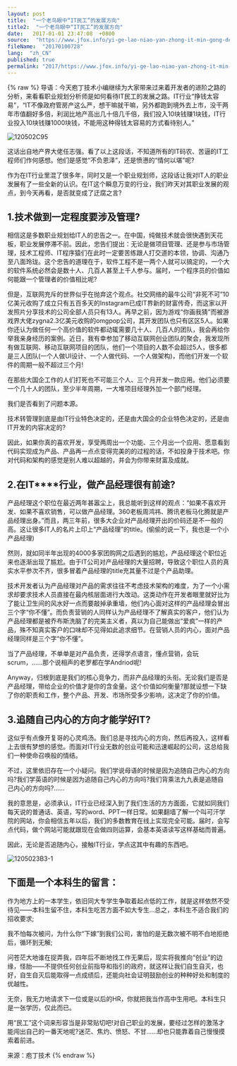 ```yaml
---
layout: post
title:  "一个老鸟眼中“IT民工”的发展方向"
title2:  "一个老鸟眼中“IT民工”的发展方向"
date:   2017-01-01 23:47:08  +0800
source:  "https://www.jfox.info/yi-ge-lao-niao-yan-zhong-it-min-gong-de-fa-zhan-fang-xiang.html"
fileName:  "20170100728"
lang:  "zh_CN"
published: true
permalink: "2017/https://www.jfox.info/yi-ge-lao-niao-yan-zhong-it-min-gong-de-fa-zhan-fang-xiang.html"
---
```

{% raw %}
导语：今天庖丁技术小编继续为大家带来过来着开发者的进阶之路的分析，来看看职业规划分析师是如何看待IT民工的发展之路。IT行业“挣钱太容易”，“IT不像政府管房产这么严，想干嘛就干嘛，另外都跑到境外去上市，没干两年市值翻好多倍，利润比地产高出几十倍几千倍，我们投入10块钱赚1块钱，IT行业投入10块钱赚1000块钱，不能用这种得钱太容易的方式看待别人。”

![120502C95](11aec49.jpg)

这话出自地产界大佬任志强。看了以上这段话，不知道所有的IT码农、苦逼的IT工程师们作何感想。他们是感觉“不负恩泽”，还是愤懑的“情何以堪”呢?

作为在IT行业里混了很多年，同时又是一个职业规划师，这段话让我对IT人的职业发展有了一些全新的认识。在IT这个瞬息万变的行业，我们昨天对其职业发展的观点，到今天再看，是否就变成了迂腐之言?

## **1.技术做到一定程度要涉及管理?**

相信这是多数职业规划给IT人的忠告之一。在中国，纯做技术就会很快遇到天花板，职业发展停滞不前。因此，忠告们提出：无论是做项目管理、还是参与市场管理，技术工程师、IT程序猿们在此时一定要苦练跟人打交道的本领，协调、沟通乃至八面玲珑。这个忠告的道理在于，软件工程不是一两个人就可以搞定的，一个大的软件系统必然会是数十人、几百人甚至上千人参与。届时，一个程序员的价值如何能跟一个管理者的价值相比呢?

但是，互联网充斥的世界似乎在抛弃这个观点。社交网络的最牛公司“非死不可”10亿美元收购了成立只有五百多天的Instagram已成IT界新的财富传奇，而这家以开发照片分享技术的公司全部人员只有13人。再早之前，因为游戏“你画我猜”而被游戏界大佬zygna2.3亿美元收购的omgpop公司，其开发团队也只有区区5人。如果你还认为做任何一个高价值的软件都动辄需要几十人、几百人的团队，我会再给你举我亲身经历的案例。近日，我有幸参加了移动互联网创业团队的聚会，我发现所有做互联网、移动互联网项目的团队，他们一个项目的人数不会超过5人，很多都是三人团队(一个人做UI设计、一个人做代码、一个人做架构)，而他们开发一个软件的周期一般不超过三个月!

在那些大国企工作的人们打死也不可能三个人、三个月开发一款应用。他们必须要一个几十人的团队，至少半年周期，一大堆项目经理外加一个部门经理。

我们是否看到了问题本源。

技术转管理到底是由IT行业特色决定的，还是由大国企的企业特色决定的，还是由IT开发的内容决定的?

因此，如果你真的喜欢开发，享受两周出一个功能、三个月出一个应用、愿意看到代码实现成为产品、产品再一点点变得完美的的过程的话，不如投身于技术吧。你对代码和架构的感觉是别人难以超越的，并会为你带来财富及成就。

## **2.在IT****行业，做产品经理很有前途?**

产品经理这个职位在最近两年甚嚣尘上，我总能听到这样的观点：“如果不喜欢开发、如果不喜欢销售，可以做产品经理。360老板周鸿祎、腾讯老板马化腾就是产品经理出身。”而且，两三年前，很多大企业对产品经理开出的价码还是不一般的高。这让很多IT人的名片上印上“产品经理”的title。(偷偷的说一下，我也是一个小产品经理)

然则，就如同半年出现的4000多家团购网之后遇到的尴尬，产品经理这个职位近来也逐渐出现了尴尬。由于IT公司对产品经理的大量招聘，导致这个职位人员的真实水平参次不齐，很多冒着产品经理的title充其量不过是个产品助理。

技术开发者认为产品经理对产品的需求往往不考虑技术架构的难度，为了一个小需求却要求技术人员直接在最内核层面进行大改动。这类动作在开发者眼里就好比为了能让卫生间的风水好一点而要敲掉承重墙，他们内心面对这样的产品经理会冒出三个字“你不懂”。而负责营销的人同样认为产品经理不了解真实的客户，他们认为产品经理都是被乔布斯洗脑了的完美主义者，真以为自己能做出“爱疯”一样的产品，殊不知真实客户的口味却不见得如此追求细节。在营销人员的内心，面对产品经理同样是三个字“你不懂”。

当了产品经理，不单单是对产品负责，还得学点语言，懂点营销，会玩scrum，……那个说相声的老罗都在学Andriod呢!

Anyway，归根到底是我们的核心竞争力，而非产品经理的头衔。无论我们是否是产品经理，带给企业的价值才是你的含金量。这个价值如何衡量?那就设想一下缺了你的职责和工作，整个产品、开发、市场所受多少影响，这决定了你的价值。

## **3.追随自己内心的方向才能学好IT?**

这似乎有点像开复哥的心灵鸡汤。我们总是寻找内心的方向，然后再投入，这样看上去很有梦想的感觉。而面对IT行业无数的创业可能和迅速崛起的公司，这总给我们一种使命召唤般的情结。

不过，这里依旧存在一个小疑问。我们学说母语的时候是因为追随自己内心的方向吗?我们学英语的时候是因为追随自己内心的方向吗?我们背乘法九九表是追随自己内心的方向吗?……

我的意思是，必须承认，IT行业已经深入到了我们生活的方方面面，它就如同我们每天说的普通话、英语，写的word、PPT一样日常。如果翻墙了解一个叫可汗学院的网站，你会相信五年以后，我们的多数教育在线上实现完全可能。届时，会写点代码，做个网站可能就跟现在会做四则运算，会基本英语读写这样基础而普遍。

因此，无论是否追随内心，接触IT行业，学点这其中有趣的东西吧。

![1205023B3-1](053cd17.jpg)

## **下面是一个本科生的留言：**

作为地方上的一本学生，依旧同大专学生争取着起点低的工作，就是这样依然不受待见——本科生留不住，本科生吃苦方面不如大专生…总之，本科生不适合我们的招收要求;

我不怕每次被问，为什么你“下嫁”到我们公司，害怕的是无数次被不明不白地拒绝后，循环到无解;

问苍茫大地谁在捉弄我，四年后不断地找工作无果后，现实将我推向“创业”的边缘，怪胎——不提供任何创业前指导和指引的政府，就这样让我们自生自灭，也好，自生自灭后能取得一点成绩后，还能向社会证明鼓励创业的种种好处和制度的优越性。

无奈，我无力地请求下一位或是以后的HR，你就把我当作高中生用吧。本科生只是一张学历，仅此而已。

用“民工”这个词来形容当是非常贴切吧!对自己职业的发展，要经过怎样的激荡才能闯出自己的一番天地呢?迷茫、焦灼、愤怒、不甘……却也只能靠着自己慢慢摸索着前进。

来源：庖丁技术
{% endraw %}